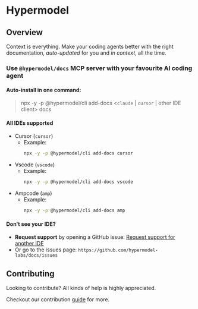 # Hypermodel 

## Overview 
Context is everything. Make your coding agents better with the right documentation, _auto-updated_ for you and _in context_, all the time. 

### Use `@hypermodel/docs` MCP server with your favourite AI coding agent 

#### Auto-install in one command:  

> npx -y -p @hypermodel/cli add-docs <`claude` | `cursor` | other IDE client> docs

#### All IDEs supported

* Cursor (`cursor`)
  - Example:
    ```bash
    npx -y -p @hypermodel/cli add-docs cursor
    ```
* Vscode (`vscode`)
  - Example:
    ```bash
    npx -y -p @hypermodel/cli add-docs vscode
    ```
* Ampcode (`amp`)
  - Example:
    ```bash
    npx -y -p @hypermodel/cli add-docs amp
    ```

#### Don't see your IDE?

- **Request support** by opening a GitHub issue: [Request support for another IDE](https://github.com/hypermodel-labs/docs/issues/new?title=Support%20for%20IDE:%20Your%20IDE%20Name&body=Please%20add%20support%20for%20%60Your%20IDE%20Name%60.%0A%0AHelpful%20details%20to%20include:%0A-%20IDE%20version:%20%0A-%20OS:%20%0A-%20Relevant%20links%20or%20docs:%20)
- Or go to the issues page: `https://github.com/hypermodel-labs/docs/issues`



## Contributing
Looking to contribute? All kinds of help is highly appreciated. 

Checkout our contribution [guide](./CONTRIBUTING.md) for more. 


